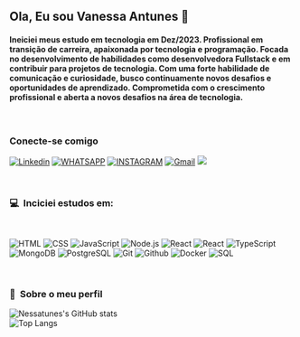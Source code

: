 ## Ola, Eu sou Vanessa Antunes 👋
#### Ineiciei meus estudo em tecnologia em Dez/2023. Profissional em transição de carreira, apaixonada por tecnologia e programação. Focada no desenvolvimento de habilidades como desenvolvedora Fullstack e em contribuir para projetos de tecnologia. Com uma forte habilidade de comunicação e curiosidade, busco continuamente novos desafios e oportunidades de aprendizado. Comprometida com o crescimento profissional e aberta a novos desafios na área de tecnologia.

<br>

### Conecte-se comigo

[![Linkedin](https://img.shields.io/badge/LinkedIn-0077B5?style=for-the-badge&logo=linkedin&logoColor=white)](https://www.linkedin.com/in/dev-vanessa-antunes)
[![WHATSAPP](https://img.shields.io/badge/WhatsApp-25D366?style=for-the-badge&logo=whatsapp&logoColor=white)](https://web.whatsapp.com/+5546999290989)
[![INSTAGRAM](https://img.shields.io/badge/Instagram-E4405F?style=for-the-badge&logo=instagram&logoColor=white)](https://www.instagram.com/essatunes/)
[![Gmail](https://img.shields.io/badge/Gmail-fff?style=for-the-badge&logo=Gmail&logoColor=e71c18)](mailto:essatunes@gmail.com)
<a href="https://discord.com/users/nessa.antunes" target="_blank"><img src="https://img.shields.io/badge/Discord-7289DA?style=for-the-badge&logo=discord&logoColor=white" target="_blank"></a> 




<br> 

### 💻 &nbsp;Inciciei estudos em:
<br> 

![HTML](https://img.shields.io/badge/-HTML-333333?style=flat&logo=HTML5)
![CSS](https://img.shields.io/badge/-CSS-333333?style=flat&logo=CSS3&logoColor=1572B6)
![JavaScript](https://img.shields.io/badge/-JavaScript-333333?style=flat&logo=javascript)
![Node.js](https://img.shields.io/badge/-Node.js-333333?style=flat&logo=node.js)
![React](https://img.shields.io/badge/-React-333333?style=flat&logo=react)
![React](https://img.shields.io/badge/-React%20Native-333333?style=flat&logo=react)
![TypeScript](https://img.shields.io/badge/-TypeScript-333333?style=flat&logo=typescript&logoColor=2D79C7)
![MongoDB](https://img.shields.io/badge/-MongoDB-333333?style=flat&logo=mongodb)
![PostgreSQL](https://img.shields.io/badge/-PostgreSQL-333333?style=flat&logo=postgresql)
![Git](https://img.shields.io/badge/-Git-333333?style=flat&logo=Git&logoColor=f05033)
![Github](https://img.shields.io/badge/-Github-333333?style=flat&logo=Github&logoColor=000000)
![Docker](https://img.shields.io/badge/-Docker-333333?style=flat&logo=Docker&logoColor=2496ed)
![SQL](https://img.shields.io/badge/-SQL-333333?style=flat&logo=SQl&logoColor=2496ed)

<br>


### 🚀&nbsp; Sobre o meu perfil

![Nessatunes's GitHub stats](https://github-readme-stats.vercel.app/api?username=nessatunes&show_icons=true&theme=github_dark_dimmed)  
![Top Langs](https://github-readme-stats.vercel.app/api/top-langs/?username=nessatunes&layout=compact&theme=github_dark_dimmed)







